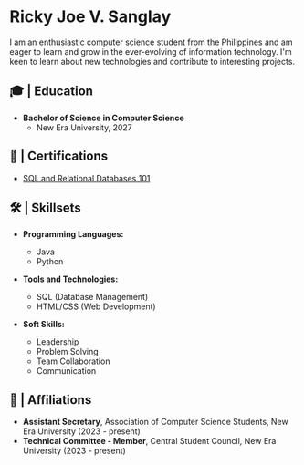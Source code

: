 

# Ricky Joe V. Sanglay 
I am an enthusiastic computer science student from the Philippines and am eager to learn and grow in the ever-evolving of information technology. I'm keen to learn about new technologies and contribute to interesting projects.

## 🎓 | Education 
- **Bachelor of Science in Computer Science**
  - New Era University, 2027

## 📜 | Certifications
- [SQL and Relational Databases 101](https://courses.cognitiveclass.ai/certificates/d4d429bdf4a745acbd556e7061be61ae)

## 🛠️ | Skillsets 
- **Programming Languages:**
  - Java
  - Python
  
- **Tools and Technologies:**
  - SQL (Database Management)
  - HTML/CSS (Web Development)

- **Soft Skills:**
  - Leadership
  - Problem Solving
  - Team Collaboration
  - Communication

## 🤝 | Affiliations
- **Assistant Secretary**, Association of Computer Science Students, New Era University (2023 - present)
- **Technical Committee - Member**, Central Student Council, New Era University (2023 - present)

